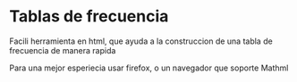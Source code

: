 # Tablas de frecuencia
Facili herramienta en html, que ayuda a la construccion de una tabla de frecuencia de manera rapida

Para una mejor esperiecia usar firefox, o un navegador que soporte Mathml
